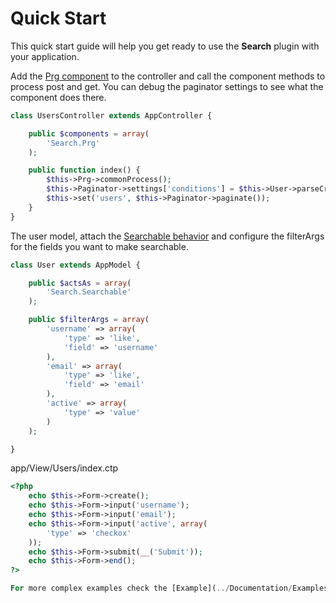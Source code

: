 Quick Start
===========

This quick start guide will help you get ready to use the **Search** plugin with your application.

Add the [Prg component](../../Controller/Component/PrgComponent.php) to the controller and call the component methods to process post and get. You can debug the paginator settings to see what the component does there.

```php
class UsersController extends AppController {

	public $components = array(
		'Search.Prg'
	);

	public function index() {
		$this->Prg->commonProcess();
		$this->Paginator->settings['conditions'] = $this->User->parseCriteria($this->Prg->parsedParams());
		$this->set('users', $this->Paginator->paginate());
	}
}
```

The user model, attach the [Searchable behavior](../../Model/Behavior/SearchableBehavior.php) and configure the filterArgs for the fields you want to make searchable.

```php
class User extends AppModel {

	public $actsAs = array(
		'Search.Searchable'
	);

	public $filterArgs = array(
		'username' => array(
			'type' => 'like',
			'field' => 'username'
		),
		'email' => array(
			'type' => 'like',
			'field' => 'email'
		),
		'active' => array(
			'type' => 'value'
		)
	);

}
```

app/View/Users/index.ctp

```php
<?php
	echo $this->Form->create();
	echo $this->Form->input('username');
	echo $this->Form->input('email');
	echo $this->Form->input('active', array(
		'type' => 'checkox'
	));
	echo $this->Form->submit(__('Submit'));
	echo $this->Form->end();
?>

For more complex examples check the [Example](../Documentation/Examples) section of the documentation.